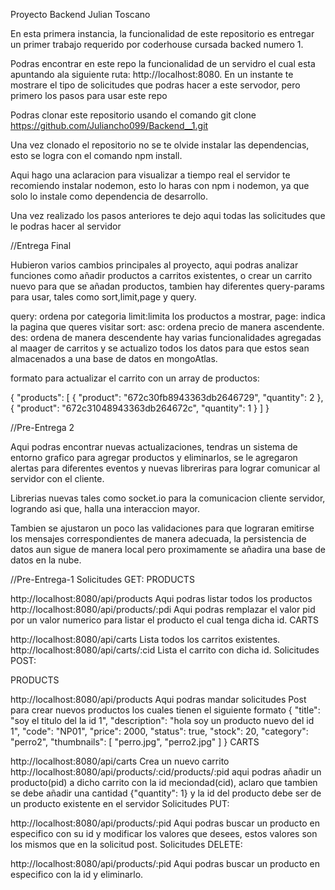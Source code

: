 Proyecto Backend Julian Toscano

En esta primera instancia, la funcionalidad de este repositorio es entregar un primer trabajo requerido por coderhouse cursada backed numero 1.

Podras encontrar en este repo la funcionalidad de un servidro el cual esta apuntando ala siguiente ruta: http://localhost:8080. En un instante te mostrare el tipo de solicitudes que podras hacer a este servodor, pero primero los pasos para usar este repo

Podras clonar este repositorio usando el comando git clone https://github.com/Juliancho099/Backend__1.git

Una vez clonado el repositorio no se te olvide instalar las dependencias, esto se logra con el comando npm install.

Aqui hago una aclaracion para visualizar a tiempo real el servidor te recomiendo instalar nodemon, esto lo haras con npm i nodemon, ya que solo lo instale como dependencia de desarrollo.

Una vez realizado los pasos anteriores te dejo aqui todas las solicitudes que le podras hacer al servidor

//Entrega Final

Hubieron varios cambios principales al proyecto, aqui podras analizar funciones como añadir productos a carritos existentes, o crear un carrito nuevo para que se añadan productos, tambien hay diferentes query-params para usar, tales como sort,limit,page y query.

query: ordena por categoria
limit:limita los productos a mostrar,
page: indica la pagina que queres visitar
sort: asc: ordena precio de manera ascendente. des: ordena de manera descendente
hay varias funcionalidades agregadas al maager de carritos y se actualizo todos los datos para que estos sean almacenados a una base de datos en mongoAtlas.

formato para actualizar el carrito con un array de productos:

{
  "products": [
    {
      "product": "672c30fb8943363db2646729",
      "quantity": 2
    },
    {
      "product": "672c31048943363db264672c",
      "quantity": 1
    }
  ]
}

//Pre-Entrega 2

Aqui podras encontrar nuevas actualizaciones, tendras un sistema de entorno grafico para agregar productos y eliminarlos, se le agregaron alertas para diferentes eventos y nuevas libreriras para lograr comunicar al servidor con el cliente.

Librerias nuevas tales como socket.io para la comunicacion cliente servidor, logrando asi que, halla una interaccion mayor.

Tambien se ajustaron un poco las validaciones para que lograran emitirse los mensajes correspondientes de manera adecuada, la persistencia de datos aun sigue de manera local pero proximamente se añadira una base de datos en la nube.

//Pre-Entrega-1 Solicitudes GET: PRODUCTS

http://localhost:8080/api/products Aqui podras listar todos los productos
http://localhost:8080/api/products/:pdi Aqui podras remplazar el valor pid por un valor numerico para listar el producto el cual tenga dicha id.
CARTS

http://localhost:8080/api/carts Lista todos los carritos existentes.
http://localhost:8080/api/carts/:cid Lista el carrito con dicha id.
Solicitudes POST:

PRODUCTS

http://localhost:8080/api/products Aqui podras mandar solicitudes Post para crear nuevos productos los cuales tienen el siguiente formato { "title": "soy el titulo del la id 1", "description": "hola soy un producto nuevo del id 1", "code": "NP01", "price": 2000, "status": true, "stock": 20, "category": "perro2", "thumbnails": [ "perro.jpg", "perro2.jpg" ] }
CARTS

http://localhost:8080/api/carts Crea un nuevo carrito
http://localhost:8080/api/products/:cid/products/:pid aqui podras añadir un producto(pid) a dicho carrito con la id meciondad(cid), aclaro que tambien se debe añadir una cantidad {"quantity": 1} y la id del producto debe ser de un producto existente en el servidor
Solicitudes PUT:

http://localhost:8080/api/products/:pid Aqui podras buscar un producto en especifico con su id y modificar los valores que desees, estos valores son los mismos que en la solicitud post.
Solicitudes DELETE:

http://localhost:8080/api/products/:pid Aqui podras buscar un producto en especifico con la id y eliminarlo.
